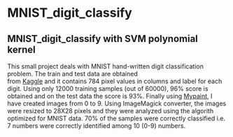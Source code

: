 # MNIST_digit_classify
## MNIST_digit_classify with SVM polynomial kernel
This small project deals with MNIST hand-written digit classification problem. The train and test data are obtained   
from [Kaggle](https://www.kaggle.com/oddrationale/mnist-in-csv) and it contains 784 pixel values in columns and label 
for each digit. 
Using only 12000 training samples (out of 60000), 96% score is obtained and on the test data the score is 93%. 
Finally using [Mypaint](http://mypaint.org/), I have created images from 0 to 9. Using ImageMagick converter, 
the images were resized to 28X28 pixels and they were analyzed using the algorith optimized for MNIST data. 
70% of the samples were correctly classified i.e. 7 numbers were correctly identified among 10 (0-9) numbers. 
